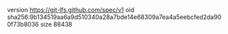 version https://git-lfs.github.com/spec/v1
oid sha256:9b134519aa6a9d510340a28a7bde14e68309a7ea4a5eebcfed2da900f73b8036
size 88438
